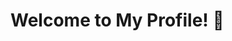 # Welcome to My Profile! 👋

<div id="welcome-message"></div>

<script>
// Welcome message generator
function showWelcome() {
  const greetings = [
    "Hello there!", 
    "Welcome traveler!",
    "Hey friend!",
    "Greetings visitor!",
    "Hi there, awesome person!"
  ];
  
  const times = [
    "Hope you're having a wonderful day!",
    "Great to see you here!",
    "Thanks for stopping by!",
    "Make yourself at home!",
    "Let's explore together!"
  ];
  
  const randomGreeting = greetings[Math.floor(Math.random() * greetings.length)];
  const randomTime = times[Math.floor(Math.random() * times.length)];
  
  // Detect first visit
  if (!localStorage.getItem('visited')) {
    localStorage.setItem('visited', 'true');
    return `${randomGreeting} First time here? Awesome! ${randomTime}`;
  } else {
    return `${randomGreeting} Welcome back! ${randomTime}`;
  }
}

document.getElementById('welcome-message').innerHTML = `
  <div class="welcome-box">
    <p>${showWelcome()}</p>
    <p>This is my personal space where I share my coding journey and projects.</p>
  </div>
`;
</script>

<style>
.welcome-box {
  background-color: #f8f9fa;
  border-left: 4px solid #2f80ed;
  padding: 1rem;
  margin: 1rem 0;
  border-radius: 4px;
}
</style>
